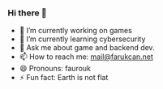 ### Hi there 👋


- 🔭 I’m currently working on games
- 🌱 I’m currently learning cybersecurity
- 💬 Ask me about game and backend dev.
- 📫 How to reach me: mail@farukcan.net
- 😄 Pronouns: faurouk
- ⚡ Fun fact: Earth is not flat
